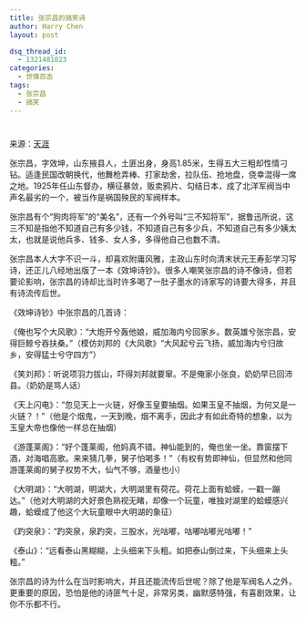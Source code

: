 ```yaml
---
title: 张宗昌的搞笑诗
author: Harry Chen
layout: post

dsq_thread_id:
  - 1321481023
categories:
  - 世情百态
tags:
  - 张宗昌
  - 搞笑
---
```

# 

来源：[天涯][1]

  张宗昌，字效坤，山东掖县人，土匪出身，身高1.85米，生得五大三粗却性情刁钻。适逢民国改朝换代，他舞枪弄棒、打家劫舍，拉队伍、抢地盘，侥幸混得一席之地。1925年任山东督办，横征暴敛，贩卖鸦片、勾结日本，成了北洋军阀当中声名最劣的一个，被当作是祸国殃民的军阀样本。

  张宗昌有个“狗肉将军”的“美名”，还有一个外号叫“三不知将军”，据鲁迅所说，这三不知是指他不知道自己有多少钱，不知道自己有多少兵，不知道自己有多少姨太太，也就是说他兵多、钱多、女人多，多得他自己也数不清。

  张宗昌本人大字不识一斗，却喜欢附庸风雅，主政山东时向清末状元王寿彭学习写诗，还正儿八经地出版了一本《效坤诗钞》。很多人嘲笑张宗昌的诗不像诗，但若要论影响，张宗昌的诗却比当时许多喝了一肚子墨水的诗家写的诗要大得多，并且有诗流传后世。

  《效坤诗钞》中张宗昌的几首诗：

  《俺也写个大风歌》：“大炮开兮轰他娘，威加海内兮回家乡。数英雄兮张宗昌，安得巨鲸兮吞扶桑。”（模仿刘邦的《大风歌》“大风起兮云飞扬，威加海内兮归故乡，安得猛士兮守四方”）

  《笑刘邦》：听说项羽力拔山，吓得刘邦就要窜。不是俺家小张良，奶奶早已回沛县。（奶奶是骂人话）

  《天上闪电》：“忽见天上一火链，好像玉皇要抽烟。如果玉皇不抽烟，为何又是一火链？！”（他是个烟鬼，一天到晚，烟不离手，因此才有如此奇特的想象，以为玉皇大帝也像他一样总在抽烟）

  《游蓬莱阁》：“好个蓬莱阁，他妈真不错。神仙能到的，俺也坐一坐。靠窗摆下酒，对海唱高歌。来来猜几拳，舅子怕喝多！”（有权有势即神仙，但显然和他同游蓬莱阁的舅子权势不大，仙气不够，酒量也小）

  《大明湖》：“大明湖，明湖大，大明湖里有荷花。荷花上面有蛤蟆，一戳一蹦达。”（他对大明湖的大好景色熟视无睹，却像一个玩童，唯独对湖里的蛤蟆感兴趣，蛤蟆成了他这个大玩童眼中大明湖的象征）

  《趵突泉》：“趵突泉，泉趵突，三股水，光咕嘟，咕嘟咕嘟光咕嘟！”

  《泰山》：“远看泰山黑糊糊，上头细来下头粗。如把泰山倒过来，下头细来上头粗。”

  张宗昌的诗为什么在当时影响大，并且还能流传后世呢？除了他是军阀名人之外，更重要的原因，恐怕是他的诗匪气十足，非常另类，幽默感特强，有喜剧效果，让你不乐都不行。

   [1]: http://www.tianya.cn/techforum/content/14/1/784232.shtml
